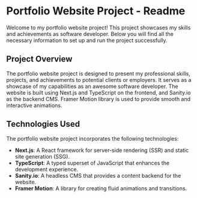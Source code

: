 # Portfolio Website Project - Readme

Welcome to my portfolio website project! This project showcases my skills and achievements as software developer. Below you will find all the necessary information to set up and run the project successfully.


## Project Overview
The portfolio website project is designed to present my professional skills, projects, and achievements to potential clients or employers. It serves as a showcase of my capabilities as an awesome software  developer. The website is built using Next.js and TypeScript on the frontend, and Sanity.io as the backend CMS. Framer Motion library is used to provide smooth and interactive animations.

## Technologies Used
The portfolio website project incorporates the following technologies:

- **Next.js**: A React framework for server-side rendering (SSR) and static site generation (SSG).
- **TypeScript**: A typed superset of JavaScript that enhances the development experience.
- **Sanity.io**: A headless CMS that provides a content backend for the website.
- **Framer Motion**: A library for creating fluid animations and transitions.


